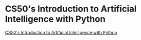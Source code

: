 # CS50's Introduction to Artificial Intelligence with Python

[CS50's Introduction to Artificial Intelligence with Python](https://www.edx.org/course/cs50s-introduction-to-artificial-intelligence-with-python)

